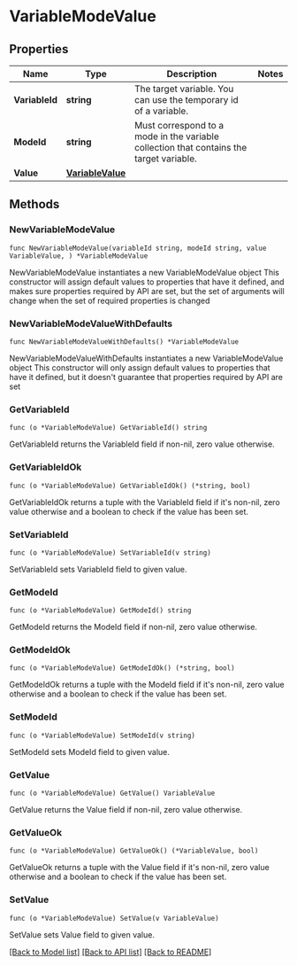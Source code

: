# VariableModeValue

## Properties

Name | Type | Description | Notes
------------ | ------------- | ------------- | -------------
**VariableId** | **string** | The target variable. You can use the temporary id of a variable. | 
**ModeId** | **string** | Must correspond to a mode in the variable collection that contains the target variable. | 
**Value** | [**VariableValue**](VariableValue.md) |  | 

## Methods

### NewVariableModeValue

`func NewVariableModeValue(variableId string, modeId string, value VariableValue, ) *VariableModeValue`

NewVariableModeValue instantiates a new VariableModeValue object
This constructor will assign default values to properties that have it defined,
and makes sure properties required by API are set, but the set of arguments
will change when the set of required properties is changed

### NewVariableModeValueWithDefaults

`func NewVariableModeValueWithDefaults() *VariableModeValue`

NewVariableModeValueWithDefaults instantiates a new VariableModeValue object
This constructor will only assign default values to properties that have it defined,
but it doesn't guarantee that properties required by API are set

### GetVariableId

`func (o *VariableModeValue) GetVariableId() string`

GetVariableId returns the VariableId field if non-nil, zero value otherwise.

### GetVariableIdOk

`func (o *VariableModeValue) GetVariableIdOk() (*string, bool)`

GetVariableIdOk returns a tuple with the VariableId field if it's non-nil, zero value otherwise
and a boolean to check if the value has been set.

### SetVariableId

`func (o *VariableModeValue) SetVariableId(v string)`

SetVariableId sets VariableId field to given value.


### GetModeId

`func (o *VariableModeValue) GetModeId() string`

GetModeId returns the ModeId field if non-nil, zero value otherwise.

### GetModeIdOk

`func (o *VariableModeValue) GetModeIdOk() (*string, bool)`

GetModeIdOk returns a tuple with the ModeId field if it's non-nil, zero value otherwise
and a boolean to check if the value has been set.

### SetModeId

`func (o *VariableModeValue) SetModeId(v string)`

SetModeId sets ModeId field to given value.


### GetValue

`func (o *VariableModeValue) GetValue() VariableValue`

GetValue returns the Value field if non-nil, zero value otherwise.

### GetValueOk

`func (o *VariableModeValue) GetValueOk() (*VariableValue, bool)`

GetValueOk returns a tuple with the Value field if it's non-nil, zero value otherwise
and a boolean to check if the value has been set.

### SetValue

`func (o *VariableModeValue) SetValue(v VariableValue)`

SetValue sets Value field to given value.



[[Back to Model list]](../README.md#documentation-for-models) [[Back to API list]](../README.md#documentation-for-api-endpoints) [[Back to README]](../README.md)


